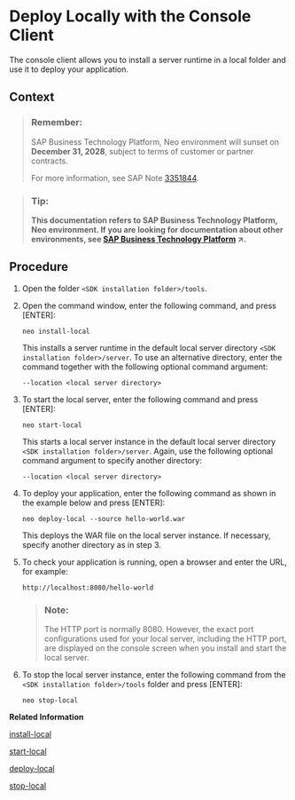 <!-- loio937c833b72bb101490cf767db0e91070 -->

# Deploy Locally with the Console Client

The console client allows you to install a server runtime in a local folder and use it to deploy your application.



## Context

> ### Remember:  
> SAP Business Technology Platform, Neo environment will sunset on **December 31, 2028**, subject to terms of customer or partner contracts.
> 
> For more information, see SAP Note [3351844](https://launchpad.support.sap.com/#/notes/3351844).

> ### Tip:  
> **This documentation refers to SAP Business Technology Platform, Neo environment. If you are looking for documentation about other environments, see [SAP Business Technology Platform](https://help.sap.com/viewer/65de2977205c403bbc107264b8eccf4b/Cloud/en-US/6a2c1ab5a31b4ed9a2ce17a5329e1dd8.html "SAP Business Technology Platform (SAP BTP) is an integrated offering comprised of four technology portfolios: database and data management, application development and integration, analytics, and intelligent technologies. The platform offers users the ability to turn data into business value, compose end-to-end business processes, and build and extend SAP applications quickly.") :arrow_upper_right:.**



<a name="loio937c833b72bb101490cf767db0e91070__steps_yrq_gfx_sj"/>

## Procedure

1.  Open the folder `<SDK installation folder>/tools`.

2.  Open the command window, enter the following command, and press [ENTER\]:

    ```
    neo install-local
    ```

    This installs a server runtime in the default local server directory `<SDK installation folder>/server`. To use an alternative directory, enter the command together with the following optional command argument:

    ```
    --location <local server directory>
    ```

3.  To start the local server, enter the following command and press [ENTER\]:

    ```
    neo start-local
    ```

    This starts a local server instance in the default local server directory `<SDK installation folder>/server`. Again, use the following optional command argument to specify another directory:

    ```
    --location <local server directory>
    ```

4.  To deploy your application, enter the following command as shown in the example below and press [ENTER\]:

    ```
    neo deploy-local --source hello-world.war
    ```

    This deploys the WAR file on the local server instance. If necessary, specify another directory as in step 3.

5.  To check your application is running, open a browser and enter the URL, for example:

    `http://localhost:8080/hello-world` 

    > ### Note:  
    > The HTTP port is normally 8080. However, the exact port configurations used for your local server, including the HTTP port, are displayed on the console screen when you install and start the local server.

6.  To stop the local server instance, enter the following command from the `<SDK installation folder>/tools` folder and press [ENTER\]:

    ```
    neo stop-local
    ```


**Related Information**  


[install-local](../50-administration-and-ops-neo/install-local-8527947.md "This command installs a server runtime in a local folder, by default <SDK installation folder>/server.")

[start-local](../50-administration-and-ops-neo/start-local-cd54325.md "This command starts a local server instance.")

[deploy-local](../50-administration-and-ops-neo/deploy-local-8fdc143.md "This command deploys WAR files on a local server instance.")

[stop-local](../50-administration-and-ops-neo/stop-local-ee02d4d.md "This command stops a local server instance.")

